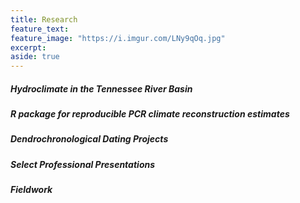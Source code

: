 ```yaml
---
title: Research
feature_text:
feature_image: "https://i.imgur.com/LNy9qOq.jpg"
excerpt: 
aside: true
---
```


##### Hydroclimate in the Tennessee River Basin


##### R package for reproducible PCR climate reconstruction estimates


##### Dendrochronological Dating Projects


##### Select Professional Presentations


##### Fieldwork